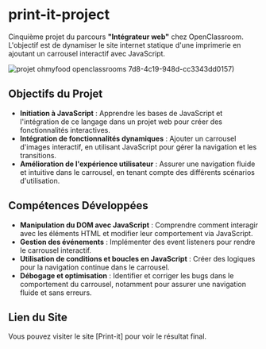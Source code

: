 # print-it-project

Cinquième projet du parcours **"Intégrateur web"** chez OpenClassroom. <br> L'objectif est de dynamiser le site internet statique d'une imprimerie en ajoutant un carrousel interactif avec JavaScript.

![projet ohmyfood openclassrooms](https://github.com/user-attachments/assets/d066f73b-bbee-443d-94ea-84dfa005938e)
7d8-4c19-948d-cc3343dd0157)

## Objectifs du Projet

- **Initiation à JavaScript** : Apprendre les bases de JavaScript et l'intégration de ce langage dans un projet web pour créer des fonctionnalités interactives.
- **Intégration de fonctionnalités dynamiques** : Ajouter un carrousel d'images interactif, en utilisant JavaScript pour gérer la navigation et les transitions.
- **Amélioration de l'expérience utilisateur** : Assurer une navigation fluide et intuitive dans le carrousel, en tenant compte des différents scénarios d'utilisation.

## Compétences Développées

- **Manipulation du DOM avec JavaScript** : Comprendre comment interagir avec les éléments HTML et modifier leur comportement via JavaScript.
- **Gestion des événements** : Implémenter des event listeners pour rendre le carrousel interactif.
- **Utilisation de conditions et boucles en JavaScript** : Créer des logiques pour la navigation continue dans le carrousel.
- **Débogage et optimisation** : Identifier et corriger les bugs dans le comportement du carrousel, notamment pour assurer une navigation fluide et sans erreurs.

## Lien du Site

Vous pouvez visiter le site [Print-it] pour voir le résultat final.
